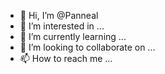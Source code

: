 - 👋 Hi, I’m @Panneal
- 👀 I’m interested in ...
- 🌱 I’m currently learning ...
- 💞️ I’m looking to collaborate on ...
- 📫 How to reach me ...

<!---
Panneal/Panneal is a ✨ special ✨ repository because its `README.md` (this file) appears on your GitHub profile.
You can click the Preview link to take a look at your changes.
--->
